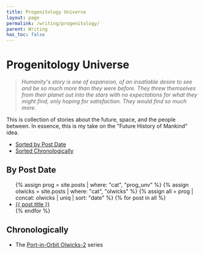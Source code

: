 ```yaml
---
title: Progenitology Universe
layout: page
permalink: /writing/progenitology/
parent: Writing
has_toc: false
---
```


# Progenitology Universe

> *Humanity's story is one of expansion, of an insatiable desire to see and be so much more than they were before. They threw themselves from their planet out into the stars with no expectations for what they might find, only hoping for satisfaction. They would find so much more.*

This is collection of stories about the future, space, and the people between. In essence, this is my take on the "Future History of Mankind" idea.

- [Sorted by Post Date](#by-post-date)
- [Sorted Chronologically](#chronologically)

## By Post Date

<ul>
{% assign prog = site.posts | where: "cat", "prog_unv" %}
{% assign olwicks = site.posts | where: "cat", "olwicks" %}
{% assign all = prog | concat: olwicks | uniq | sort: "date" %}
{% for post in all %}
<li><a href="{{ post.url }}">{{ post.title }}</a></li>
{% endfor %}
</ul>

## Chronologically

- The [Port-in-Orbit Olwicks-2](..olwicks/#chronologically) series
